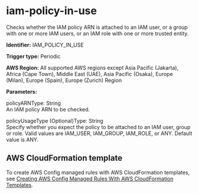 # iam\-policy\-in\-use<a name="iam-policy-in-use"></a>

Checks whether the IAM policy ARN is attached to an IAM user, or a group with one or more IAM users, or an IAM role with one or more trusted entity\. 

**Identifier:** IAM\_POLICY\_IN\_USE

**Trigger type:** Periodic

**AWS Region:** All supported AWS regions except Asia Pacific \(Jakarta\), Africa \(Cape Town\), Middle East \(UAE\), Asia Pacific \(Osaka\), Europe \(Milan\), Europe \(Spain\), Europe \(Zurich\) Region

**Parameters:**

policyARNType: String  
An IAM policy ARN to be checked\.

policyUsageType \(Optional\)Type: String  
Specify whether you expect the policy to be attached to an IAM user, group or role\. Valid values are IAM\_USER, IAM\_GROUP, IAM\_ROLE, or ANY\. Default value is ANY\.

## AWS CloudFormation template<a name="w2aac12c31c27b9d333c15"></a>

To create AWS Config managed rules with AWS CloudFormation templates, see [Creating AWS Config Managed Rules With AWS CloudFormation Templates](aws-config-managed-rules-cloudformation-templates.md)\.